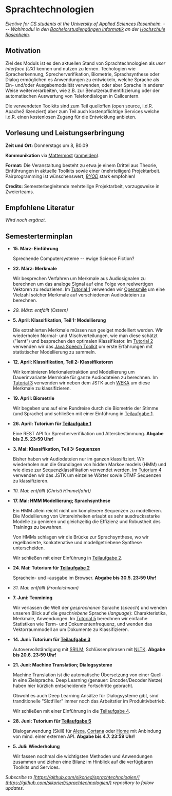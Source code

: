 # Sprachtechnologien

_Elective for [CS students](https://www.fh-rosenheim.de/technik/informatik-mathematik/) at the [University of Applied Sciences Rosenheim](https://www.fh-rosenheim.de). --- Wahlmodul in den [Bachelorstudiengängen Informatik](https://www.fh-rosenheim.de/technik/informatik-mathematik/) an der [Hochschule Rosenheim](https://www.fh-rosenheim.de)._


## Motivation

Ziel des Moduls ist es den aktuellen Stand von Sprachtechnologien als _user interface (UX)_ kennen und nutzen zu lernen.
Techologien wie Spracherkennung, Sprecherverifikation, Biometrie, Sprachsynthese oder Dialog ermöglichen es Anwendungen zu entwickeln, welche Sprache als Ein- und/oder Ausgabemodalität verwenden, oder aber Sprache in anderer Weise weiterverarbeiten, wie z.B. zur Benutzerauthentifizierung oder der automatischen Auswertung von Telefondialogen in Callcentern.

Die verwendeten Toolkits sind zum Teil quelloffen (open source, i.d.R. Apache2 lizenziert) aber zum Teil auch kostenpflichtige Services welche i.d.R. einen kostenlosen Zugang für die Entwicklung anbieten.


## Vorlesung und Leistungserbringung

**Zeit und Ort:** Donnerstags um 8, B0.09

**Kommunikation** via [Mattermost](https://inf-mattermost.fh-rosenheim.de/st-2018/channels/town-square) ([anmelden](https://inf-mattermost.fh-rosenheim.de/signup_user_complete/?id=dbikwed4jjy3t83icbjctitair)).

**Format:** Die Veranstaltung besteht zu etwa je einem Drittel aus Theorie, Einführungen in aktuelle Toolkits sowie einer (mehrteiligen) Projektarbeit.
Pairprogramming ist wünschenswert, [_BYOD_](https://en.wikipedia.org/wiki/Bring_your_own_device) stark empfohlen!

**Credits:** Semesterbegleitende mehrteilige Projektarbeit, vorzugsweise in Zweierteams.


## Empfohlene Literatur

_Wird noch ergänzt._


## Semesterterminplan

- **15. März: Einführung**
	
	Sprechende Computersysteme -- ewige Science Fiction?

- **22. März: Merkmale**
	
	Wir besprechen Verfahren um Merkmale aus Audiosignalen zu berechnen um das analoge Signal auf eine Folge von reelwertigen Vektoren zu reduzieren.
	Im [Tutorial 1]() verwenden wir [Opensmile](https://audeering.com/technology/opensmile/) um eine Vielzahl solcher Merkmale auf verschiedenen Audiodateien zu berechnen.

- _29. März: entfällt (Ostern)_

- **5. April: Klassifikation, Teil 1: Modellierung**
	
	Die extrahierten Merkmale müssen nun geeiget modelliert werden.
	Wir wiederholen Normal- und Mischverteilungen, wie man diese schätzt ("lernt") und besprechen den optimalen Klassifikator.
	Im [Tutorial 2]() verwenden wir das [Java Speech Toolkit](https://github.com/sikoried/jstk) um erste Erfahrungen mit statistischer Modellierung zu sammeln.

- **12. April: Klassifikation, Teil 2: Klassifikatoren**

	Wir kombinieren Merkmalextraktion und Modellierung um Dauerinvariante Mermkale für ganze Audiodateien zu berechnen.
	Im [Tutorial 3]() verwenden wir neben dem JSTK auch [WEKA](https://www.cs.waikato.ac.nz/~ml/weka/) um diese Merkmale zu klassifizieren.

- **19. April: Biometrie**
	
	Wir begeben uns auf eine Rundreise durch die Biometrie der Stimme (und Sprache) und schließen mit einer Einführung in [Teilaufgabe 1](teilaufgabe1/).

- **26. April: Tutorium für [Teilaufgabe 1](teilaufgabe1/)**

	Eine REST API für Sprecherverifikation und Altersbestimmung.
	**Abgabe bis 2.5. 23:59 Uhr!**

- **3. Mai: Klassifikation, Teil 3: Sequenzen**
	
	Bisher haben wir Audiodateien nur im ganzen klassifiziert.
	Wir wiederholen nun die Grundlagen von hidden Markov models (HMM) und wie diese zur Sequenzklassifikation verwendet werden.
	Im [Tutorium 4]() verwenden wir das JSTK um einzelne Wörter sowie DTMF Sequenzen zu klassifizieren.

- _10. Mai: entfällt (Christi Himmelfahrt)_

- **17. Mai: HMM Modellierung; Sprachsynthese**

	Ein HMM allein reicht nicht um komplexere Sequenzen zu modellieren.
	Die Modellierung von Untereinheiten erlaubt es sehr ausdrucksstarke Modelle zu genieren und gleichzeitig die Effizienz und Robustheit des Trainings zu bewahren.

	Von HMMs schlagen wir die Brücke zur Sprachsynthese, wo wir regelbasierte, konkatenative und modellgetriebene Synthese unterscheiden.

	Wir schließen mit einer Einführung in [Teilaufgabe 2](teilaufgabe2/).

- **24. Mai: Tutorium für [Teilaufgabe 2](teilaufgabe2/)**

	Sprachein- und -ausgabe im Browser.
	**Abgabe bis 30.5. 23:59 Uhr!**

- _31. Mai: entfällt (Fronleichnam)_

- **7. Juni: Texmining**
	
	Wir verlassen die Welt der _gesprochenen_ Sprache (_speech_) und wenden unseren Blick auf die _geschriebene_ Sprache (_language_):
	Charakteristika, Merkmale, Anwendungen.
	Im [Tutorial 5]() berechnen wir einfache Statistiken wie Term- und Dokumentenfrequenz, und wenden das Vektorraummodell an um Dokumente zu Klassifizieren.

- **14. Juni: Tutorium für [Teilaufgabe 3](teilaufgabe3/)**

	Autovervollständigung mit [SRILM](http://www.speech.sri.com/projects/srilm/); Schlüssenphrasen mit [NLTK](https://www.nltk.org/).
	**Abgabe bis 20.6. 23:59 Uhr!**
	

- **21. Juni: Machine Translation; Dialogsysteme**

	Machine Translation ist die automatische Übersetzung von einer Quell- in eine Zielsprache.
	Deep Learning (genauer: Encoder/Decoder Netze) haben hier kürzlich entscheidende Fortschritte gebracht.

	Obwohl es auch Deep Learning Ansätze für Dialogsysteme gibt, sind tranditionelle "Slotfiller" immer noch das Arbeitstier im Produktivbetrieb.

	Wir schließen mit einer Einführung in die [Teilaufgabe 4](teilaufgabe4/).

- **28. Juni: Tutorium für [Teilaufgabe 5](teilaufgabe4/)**

	Dialoganwendung (Skill) für [Alexa](https://developer.amazon.com/alexa), [Cortana](https://docs.microsoft.com/en-us/cortana/skills/get-started) oder [Home](https://dialogflow.com/) mit Anbindung von mind. einer externen API.
	**Abgabe bis 4.7. 23:59 Uhr!**

- **5. Juli: Wiederholung**
	
	Wir fassen nochmal die wichtigsten Methoden und Anwendungen zusammen und ziehen eine Bilanz im Hinblick auf die verfügbaren Toolkits und Services.


_Subscribe to [https://github.com/sikoried/sprachtechnologien/](https://github.com/sikoried/sprachtechnologien/) repository to follow updates._
